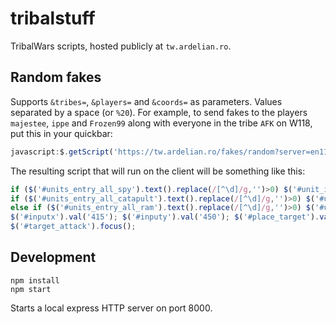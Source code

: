 # tribalstuff

TribalWars scripts, hosted publicly at `tw.ardelian.ro`.

## Random fakes

Supports `&tribes=`, `&players=` and `&coords=` as parameters. Values separated by a space (or `%20`). For example, to send fakes to the players `majestee`, `ippe` and `Frozen99` along with everyone in the tribe `AFK` on W118, put this in your quickbar:

```javascript
javascript:$.getScript('https://tw.ardelian.ro/fakes/random?server=en118.tribalwars.net&players=majestee ippe Frozen99&tribes=AFK');
```

The resulting script that will run on the client will be something like this:

```javascript
if ($('#units_entry_all_spy').text().replace(/[^\d]/g,'')>0) $('#unit_input_spy').val(1);
if ($('#units_entry_all_catapult').text().replace(/[^\d]/g,'')>0) $('#unit_input_catapult').val(1);
else if ($('#units_entry_all_ram').text().replace(/[^\d]/g,'')>0) $('#unit_input_ram').val(1);
$('#inputx').val('415'); $('#inputy').val('450'); $('#place_target').val('415|450');
$('#target_attack').focus();
```

## Development

```shell
npm install
npm start
```

Starts a local express HTTP server on port 8000.
